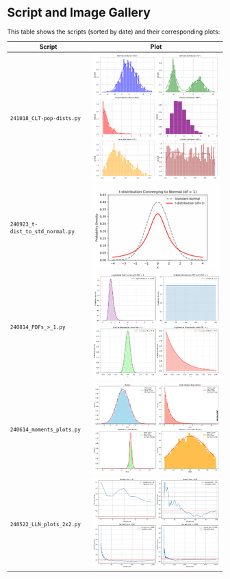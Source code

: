 # Script and Image Gallery

This table shows the scripts (sorted by date) and their corresponding plots:

| Script | Plot |
|--------|------|
| `241018_CLT-pop-dists.py` | ![241018_CLT-pop-dists.png](plots/241018_CLT-pop-dists.png) |
| `240923_t-dist_to_std_normal.py` | ![240923_t-dist_to_std_normal.gif](plots/240923_t-dist_to_std_normal.gif) |
| `240814_PDFs_>_1.py` | ![240814_PDFs_>_1.png](plots/240814_PDFs_>_1.png) |
| `240614_moments_plots.py` | ![240614_moments_plots.png](plots/240614_moments_plots.png) |
| `240522_LLN_plots_2x2.py` | ![240522_LLN_plots_2x2.png](plots/240522_LLN_plots_2x2.png) |
